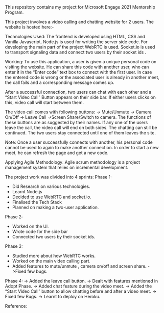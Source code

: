 This repository contains my project for Microsoft Engage 2021 Mentorship Program.

This project involves a video calling and chatting website for 2 users.
The website is hosted here:- 

Technologies Used:
The frontend is developed using HTML, CSS and Vanilla Javascript.
Node.js is used for writing the server side code.
For developing the main part of the project WebRTC is used. 
Socket.io is used to transport signaling data and connect two users by their socket ids .

Working:
To use this application, a user is given a unique personal code on visiting the website. He can share this code with another user, who can enter it in the “Enter code” text box to connect with the first user. 
In case the entered code is wrong or the associated user is already in another meet, the call fails and a corresponding message comes up.

After a successful connection, two users can chat with each other and a “Start Video Call” Button appears on their side bar. If either users clicks on this, video call will start between them.

The video call comes with following buttons:
-> Mute/Unmute   -> Camera On/Off    -> Leave Call    ->Screen Share/Switch to camera.
The functions of these buttons are as suggested by their names.
If any one of the users leave the call, the video call will end on both sides. The chatting can still be continued. The two users stay connected until one of them leaves the site.

Note: Once a user successfully connects with another, his personal code cannot be used to again to make another connection. In order to start a new meet, he can refresh the page and get a new code.

Applying Agile Methodology:
Agile scrum methodology is a project management system that relies on incremental development.

The project work was divided into 4 sprints:
Phase 1:
* Did Research on various technologies.
* Learnt Node.js
* Decided to use WebRTC and socket.io.
* Finalised the Tech Stack
* Planned on making a two-user application.

Phase 2:
* Worked on the UI.
* Wrote code for the side bar
* Connected two users by their socket ids.

Phase 3:
* Studied more about how WebRTC works.
* Worked on the main video calling part.
* Added features to mute/unmute ,  camera on/off and screen share.
->Fixed few bugs.

Phase 4:
-> Added the leave call button.
-> Dealt with features mentioned in Adopt Phase.
-> Added chat feature during the video meet.
-> Added the “Start Video Call” button to allow chatting before and after a video meet.
-> Fixed few Bugs.
-> Learnt to deploy on Heroku.

Reference:
